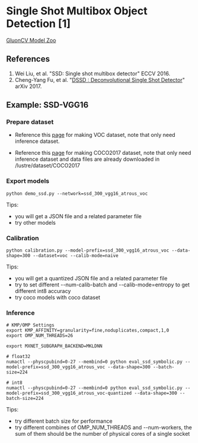 # Single Shot Multibox Object Detection [1]

[GluonCV Model Zoo](http://gluon-cv.mxnet.io/model_zoo/index.html#object-detection)


## References
1. Wei Liu, et al. "SSD: Single shot multibox detector" ECCV 2016.
2. Cheng-Yang Fu, et al. "[DSSD : Deconvolutional Single Shot Detector](https://arxiv.org/abs/1701.06659)" arXiv 2017.


## Example: SSD-VGG16

### Prepare dataset

- Reference this [page](https://gluon-cv.mxnet.io/build/examples_datasets/pascal_voc.html#sphx-glr-build-examples-datasets-pascal-voc-py) for making VOC dataset, note that only need inference dataset.

- Reference this [page](https://gluon-cv.mxnet.io/build/examples_datasets/mscoco.html#sphx-glr-build-examples-datasets-mscoco-py) for making COCO2017 dataset, note that only need inference dataset and data files are already downloaded in /lustre/dataset/COCO2017

### Export models
```
python demo_ssd.py --network=ssd_300_vgg16_atrous_voc
```
Tips:

- you will get a JSON file and a related parameter file
- try other models

### Calibration
```
python calibration.py --model-prefix=ssd_300_vgg16_atrous_voc --data-shape=300 --dataset=voc --calib-mode=naive
```
Tips:

- you will get a quantized JSON file and a related parameter file
- try to set different --num-calib-batch and --calib-mode=entropy to get different int8 accuracy
- try coco models with coco dataset

### Inference

```
# KMP/OMP Settings
export KMP_AFFINITY=granularity=fine,noduplicates,compact,1,0
export OMP_NUM_THREADS=26

export MXNET_SUBGRAPH_BACKEND=MKLDNN

# float32
numactl --physcpubind=0-27 --membind=0 python eval_ssd_symbolic.py --model-prefix=ssd_300_vgg16_atrous_voc --data-shape=300 --batch-size=224

# int8
numactl --physcpubind=0-27 --membind=0 python eval_ssd_symbolic.py --model-prefix=ssd_300_vgg16_atrous_voc-quantized --data-shape=300 --batch-size=224
```

Tips:

- try different batch size for performance
- try different combines of OMP_NUM_THREADS and --num-workers, the sum of them should be the number of physical cores of a single socket
